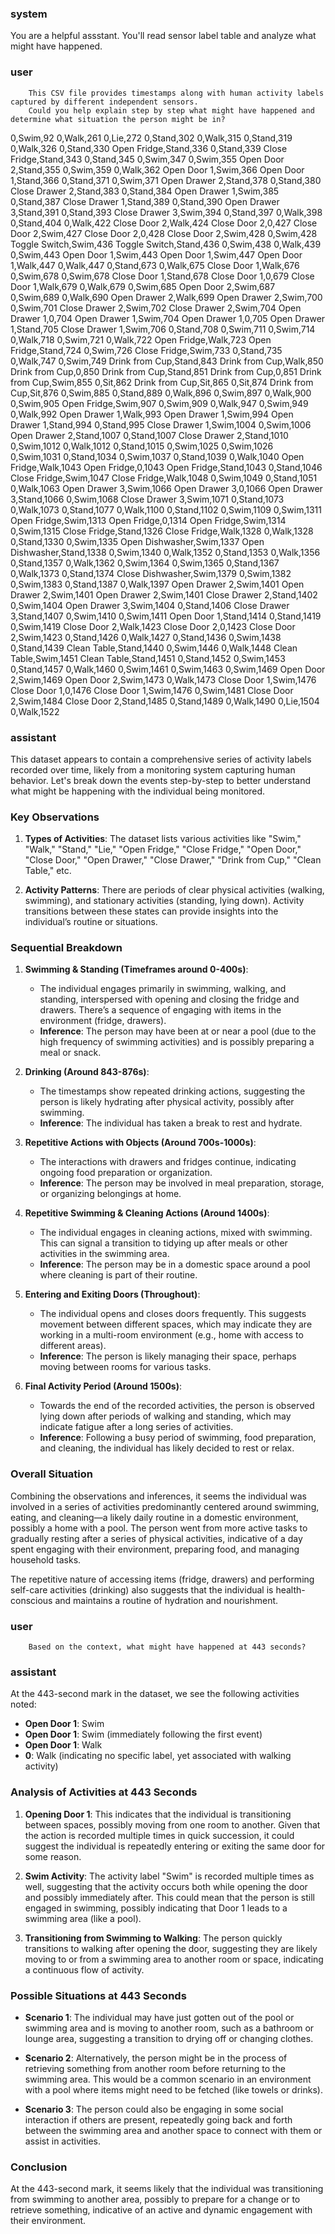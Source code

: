### system
You are a helpful assstant. You'll read sensor label table and analyze what might have happened.
### user

        This CSV file provides timestamps along with human activity labels captured by different independent sensors.
        Could you help explain step by step what might have happened and determine what situation the person might be in?
    
0,Swim,92
0,Walk,261
0,Lie,272
0,Stand,302
0,Walk,315
0,Stand,319
0,Walk,326
0,Stand,330
Open Fridge,Stand,336
0,Stand,339
Close Fridge,Stand,343
0,Stand,345
0,Swim,347
0,Swim,355
Open Door 2,Stand,355
0,Swim,359
0,Walk,362
Open Door 1,Swim,366
Open Door 1,Stand,366
0,Stand,371
0,Swim,371
Open Drawer 2,Stand,378
0,Stand,380
Close Drawer 2,Stand,383
0,Stand,384
Open Drawer 1,Swim,385
0,Stand,387
Close Drawer 1,Stand,389
0,Stand,390
Open Drawer 3,Stand,391
0,Stand,393
Close Drawer 3,Swim,394
0,Stand,397
0,Walk,398
0,Stand,404
0,Walk,422
Close Door 2,Walk,424
Close Door 2,0,427
Close Door 2,Swim,427
Close Door 2,0,428
Close Door 2,Swim,428
0,Swim,428
Toggle Switch,Swim,436
Toggle Switch,Stand,436
0,Swim,438
0,Walk,439
0,Swim,443
Open Door 1,Swim,443
Open Door 1,Swim,447
Open Door 1,Walk,447
0,Walk,447
0,Stand,673
0,Walk,675
Close Door 1,Walk,676
0,Swim,678
0,Swim,678
Close Door 1,Stand,678
Close Door 1,0,679
Close Door 1,Walk,679
0,Walk,679
0,Swim,685
Open Door 2,Swim,687
0,Swim,689
0,Walk,690
Open Drawer 2,Walk,699
Open Drawer 2,Swim,700
0,Swim,701
Close Drawer 2,Swim,702
Close Drawer 2,Swim,704
Open Drawer 1,0,704
Open Drawer 1,Swim,704
Open Drawer 1,0,705
Open Drawer 1,Stand,705
Close Drawer 1,Swim,706
0,Stand,708
0,Swim,711
0,Swim,714
0,Walk,718
0,Swim,721
0,Walk,722
Open Fridge,Walk,723
Open Fridge,Stand,724
0,Swim,726
Close Fridge,Swim,733
0,Stand,735
0,Walk,747
0,Swim,749
Drink from Cup,Stand,843
Drink from Cup,Walk,850
Drink from Cup,0,850
Drink from Cup,Stand,851
Drink from Cup,0,851
Drink from Cup,Swim,855
0,Sit,862
Drink from Cup,Sit,865
0,Sit,874
Drink from Cup,Sit,876
0,Swim,885
0,Stand,889
0,Walk,896
0,Swim,897
0,Walk,900
0,Swim,905
Open Fridge,Swim,907
0,Swim,909
0,Walk,947
0,Swim,949
0,Walk,992
Open Drawer 1,Walk,993
Open Drawer 1,Swim,994
Open Drawer 1,Stand,994
0,Stand,995
Close Drawer 1,Swim,1004
0,Swim,1006
Open Drawer 2,Stand,1007
0,Stand,1007
Close Drawer 2,Stand,1010
0,Swim,1012
0,Walk,1012
0,Stand,1015
0,Swim,1025
0,Swim,1026
0,Swim,1031
0,Stand,1034
0,Swim,1037
0,Stand,1039
0,Walk,1040
Open Fridge,Walk,1043
Open Fridge,0,1043
Open Fridge,Stand,1043
0,Stand,1046
Close Fridge,Swim,1047
Close Fridge,Walk,1048
0,Swim,1049
0,Stand,1051
0,Walk,1063
Open Drawer 3,Swim,1066
Open Drawer 3,0,1066
Open Drawer 3,Stand,1066
0,Swim,1068
Close Drawer 3,Swim,1071
0,Stand,1073
0,Walk,1073
0,Stand,1077
0,Walk,1100
0,Stand,1102
0,Swim,1109
0,Swim,1311
Open Fridge,Swim,1313
Open Fridge,0,1314
Open Fridge,Swim,1314
0,Swim,1315
Close Fridge,Stand,1326
Close Fridge,Walk,1328
0,Walk,1328
0,Stand,1330
0,Swim,1335
Open Dishwasher,Swim,1337
Open Dishwasher,Stand,1338
0,Swim,1340
0,Walk,1352
0,Stand,1353
0,Walk,1356
0,Stand,1357
0,Walk,1362
0,Swim,1364
0,Swim,1365
0,Stand,1367
0,Walk,1373
0,Stand,1374
Close Dishwasher,Swim,1379
0,Swim,1382
0,Swim,1383
0,Stand,1387
0,Walk,1397
Open Drawer 2,Swim,1401
Open Drawer 2,Swim,1401
Open Drawer 2,Swim,1401
Close Drawer 2,Stand,1402
0,Swim,1404
Open Drawer 3,Swim,1404
0,Stand,1406
Close Drawer 3,Stand,1407
0,Swim,1410
0,Swim,1411
Open Door 1,Stand,1414
0,Stand,1419
0,Swim,1419
Close Door 2,Walk,1423
Close Door 2,0,1423
Close Door 2,Swim,1423
0,Stand,1426
0,Walk,1427
0,Stand,1436
0,Swim,1438
0,Stand,1439
Clean Table,Stand,1440
0,Swim,1446
0,Walk,1448
Clean Table,Swim,1451
Clean Table,Stand,1451
0,Stand,1452
0,Swim,1453
0,Stand,1457
0,Walk,1460
0,Swim,1461
0,Swim,1463
0,Swim,1469
Open Door 2,Swim,1469
Open Door 2,Swim,1473
0,Walk,1473
Close Door 1,Swim,1476
Close Door 1,0,1476
Close Door 1,Swim,1476
0,Swim,1481
Close Door 2,Swim,1484
Close Door 2,Stand,1485
0,Stand,1489
0,Walk,1490
0,Lie,1504
0,Walk,1522

### assistant
This dataset appears to contain a comprehensive series of activity labels recorded over time, likely from a monitoring system capturing human behavior. Let's break down the events step-by-step to better understand what might be happening with the individual being monitored.

### Key Observations
1. **Types of Activities**: The dataset lists various activities like "Swim," "Walk," "Stand," "Lie," "Open Fridge," "Close Fridge," "Open Door," "Close Door," "Open Drawer," "Close Drawer," "Drink from Cup," "Clean Table," etc.

2. **Activity Patterns**: There are periods of clear physical activities (walking, swimming), and stationary activities (standing, lying down). Activity transitions between these states can provide insights into the individual’s routine or situations.

### Sequential Breakdown

1. **Swimming & Standing (Timeframes around 0-400s)**:
   - The individual engages primarily in swimming, walking, and standing, interspersed with opening and closing the fridge and drawers. There’s a sequence of engaging with items in the environment (fridge, drawers).
   - **Inference**: The person may have been at or near a pool (due to the high frequency of swimming activities) and is possibly preparing a meal or snack.

2. **Drinking (Around 843-876s)**:
   - The timestamps show repeated drinking actions, suggesting the person is likely hydrating after physical activity, possibly after swimming.
   - **Inference**: The individual has taken a break to rest and hydrate.

3. **Repetitive Actions with Objects (Around 700s-1000s)**:
   - The interactions with drawers and fridges continue, indicating ongoing food preparation or organization.
   - **Inference**: The person may be involved in meal preparation, storage, or organizing belongings at home.

4. **Repetitive Swimming & Cleaning Actions (Around 1400s)**:
   - The individual engages in cleaning actions, mixed with swimming. This can signal a transition to tidying up after meals or other activities in the swimming area.
   - **Inference**: The person may be in a domestic space around a pool where cleaning is part of their routine.

5. **Entering and Exiting Doors (Throughout)**:
   - The individual opens and closes doors frequently. This suggests movement between different spaces, which may indicate they are working in a multi-room environment (e.g., home with access to different areas).
   - **Inference**: The person is likely managing their space, perhaps moving between rooms for various tasks.

6. **Final Activity Period (Around 1500s)**:
   - Towards the end of the recorded activities, the person is observed lying down after periods of walking and standing, which may indicate fatigue after a long series of activities.
   - **Inference**: Following a busy period of swimming, food preparation, and cleaning, the individual has likely decided to rest or relax.

### Overall Situation
Combining the observations and inferences, it seems the individual was involved in a series of activities predominantly centered around swimming, eating, and cleaning—a likely daily routine in a domestic environment, possibly a home with a pool. The person went from more active tasks to gradually resting after a series of physical activities, indicative of a day spent engaging with their environment, preparing food, and managing household tasks. 

The repetitive nature of accessing items (fridge, drawers) and performing self-care activities (drinking) also suggests that the individual is health-conscious and maintains a routine of hydration and nourishment.
### user

        Based on the context, what might have happened at 443 seconds?
    
### assistant
At the 443-second mark in the dataset, we see the following activities noted:

- **Open Door 1**: Swim
- **Open Door 1**: Swim (immediately following the first event)
- **Open Door 1**: Walk
- **0**: Walk (indicating no specific label, yet associated with walking activity)
  
### Analysis of Activities at 443 Seconds

1. **Opening Door 1**: This indicates that the individual is transitioning between spaces, possibly moving from one room to another. Given that the action is recorded multiple times in quick succession, it could suggest the individual is repeatedly entering or exiting the same door for some reason.

2. **Swim Activity**: The activity label "Swim" is recorded multiple times as well, suggesting that the activity occurs both while opening the door and possibly immediately after. This could mean that the person is still engaged in swimming, possibly indicating that Door 1 leads to a swimming area (like a pool).

3. **Transitioning from Swimming to Walking**: The person quickly transitions to walking after opening the door, suggesting they are likely moving to or from a swimming area to another room or space, indicating a continuous flow of activity.

### Possible Situations at 443 Seconds

- **Scenario 1**: The individual may have just gotten out of the pool or swimming area and is moving to another room, such as a bathroom or lounge area, suggesting a transition to drying off or changing clothes.

- **Scenario 2**: Alternatively, the person might be in the process of retrieving something from another room before returning to the swimming area. This would be a common scenario in an environment with a pool where items might need to be fetched (like towels or drinks).

- **Scenario 3**: The person could also be engaging in some social interaction if others are present, repeatedly going back and forth between the swimming area and another space to connect with them or assist in activities.

### Conclusion
At the 443-second mark, it seems likely that the individual was transitioning from swimming to another area, possibly to prepare for a change or to retrieve something, indicative of an active and dynamic engagement with their environment.
